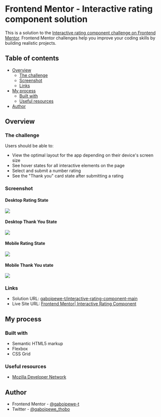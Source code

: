# Frontend Mentor - Interactive rating component solution

This is a solution to the [Interactive rating component challenge on Frontend Mentor](https://www.frontendmentor.io/challenges/interactive-rating-component-koxpeBUmI). Frontend Mentor challenges help you improve your coding skills by building realistic projects. 

## Table of contents

- [Overview](#overview)
  - [The challenge](#the-challenge)
  - [Screenshot](#screenshot)
  - [Links](#links)
- [My process](#my-process)
  - [Built with](#built-with)
  - [Useful resources](#useful-resources)
- [Author](#author)

## Overview

### The challenge

Users should be able to:

- View the optimal layout for the app depending on their device's screen size
- See hover states for all interactive elements on the page
- Select and submit a number rating
- See the "Thank you" card state after submitting a rating

### Screenshot

#### Desktop Rating State
![](./screenshots/desktop-rating-state.png)

#### Desktop Thank You State
![](./screenshots/desktop-thank-you-state.png)

#### Mobile Rating State
![](./screenshots/mobile-rating-state.png)

#### Mobile Thank You state
![](./screenshots/mobile-thank-you-state.png)


### Links

- Solution URL: [gaboipewe-t/interactive-rating-component-main](https://github.com/gaboipewe-t/interactive-rating-component-main)
- Live Site URL: [Frontend Mentor| Interactive Rating Component](https://interactive-rating-component-thobo.netlify.app/)

## My process

### Built with

- Semantic HTML5 markup
- Flexbox
- CSS Grid

### Useful resources

- [Mozilla Developer Network](https://www.developer.mozilla.com/us-en/docs)

## Author

- Frontend Mentor - [@gaboipewe-t](https://www.frontendmentor.io/profile/gaboipewe-t)
- Twitter - [@gaboipewe_thobo](https://www.twitter.com/gaboipewe_thobo)